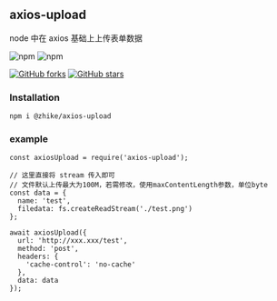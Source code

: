 ## axios-upload
node 中在 axios 基础上上传表单数据

![npm](https://img.shields.io/npm/v/@zhike/axios-upload.svg)
![npm](https://img.shields.io/npm/dm/@zhike/axios-upload.svg)

[![GitHub forks](https://img.shields.io/github/forks/zhike-team/axios-upload.svg?style=social&label=Fork)](https://github.com/zhike-team/axios-upload/fork)
[![GitHub stars](https://img.shields.io/github/stars/zhike-team/axios-upload.svg?style=social&label=Star)](https://github.com/zhike-team/axios-upload)

### Installation
```
npm i @zhike/axios-upload 
```

### example
```
const axiosUpload = require('axios-upload');

// 这里直接将 stream 传入即可
// 文件默认上传最大为100M，若需修改，使用maxContentLength参数，单位byte
const data = {
  name: 'test',
  filedata: fs.createReadStream('./test.png')
};

await axiosUpload({
  url: 'http://xxx.xxx/test',
  method: 'post',
  headers: {
    'cache-control': 'no-cache'
  },
  data: data
});
```